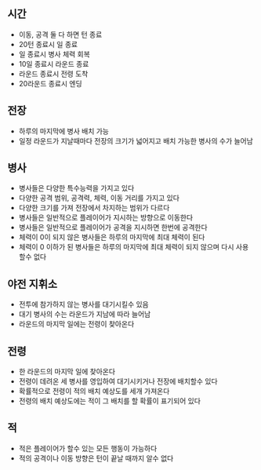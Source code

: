 ## 시간
- 이동, 공격 둘 다 하면 턴 종료
- 20턴 종료시 일 종료
- 일 종료시 병사 체력 회복
- 10일 종료시 라운드 종료
- 라운드 종료시 전령 도착
- 20라운드 종료시 엔딩
## 전장
- 하루의 마지막에 병사 배치 가능
- 일정 라운드가 지날때마다 전장의 크기가 넓어지고 배치 가능한 병사의 수가 늘어남
## 병사
- 병사들은 다양한 특수능력을 가지고 있다
- 다양한 공격 범위, 공격력, 체력, 이동 거리를 가지고 있다
- 다양한 크기를 가져 전장에서 차지하는 범위가 다르다
- 병사들은 일반적으로 플레이어가 지시하는 방향으로 이동한다
- 병사들은 일반적으로 플레이어가 공격을 지시하면 한번에 공격한다
- 체력이 0이 되지 않은 병사들은 하루의 마지막에 최대 체력이 된다
- 체력이 0 이하가 된 병사들은 하루의 마지막에 최대 체력이 되지 않으며 다시 사용할수 없다
## 야전 지휘소
- 전투에 참가하지 않는 병사를 대기시킬수 있음
- 대기 병사의 수는 라운드가 지남에 따라 늘어남
- 라운드의 마지막 일에는 전령이 찾아온다
## 전령
- 한 라운드의 마지막 일에 찾아온다
- 전령이 데려온 세 병사를 영입하여 대기시키거나 전장에 배치할수 있다
- 확률적으로 전령이 적의 배치 예상도를 세개 가져온다
- 전령의 배치 예상도에는 적이 그 배치를 할 확률이 표기되어 있다
## 적
- 적은 플레이어가 할수 있는 모든 행동이 가능하다
- 적의 공격이나 이동 방향은 턴이 끝날 때까지 알수 없다
